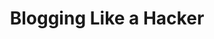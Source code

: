 ---
home: true
title: Blogging Like a Hacker
heroImage: /logo.png
actionText: ELE VUE →  
actionLink: /guide/
features:
- title: Simple
  details: Pursuit of simplicity, pursuit of streamlining
- title: Flexible
  details: Free choice of Element and ELE-VUE
- title: Efficient
  details: Pursue the most direct and most common way to develop
footer: MIT Licensed | Copyright © 2019-present SillyY
---